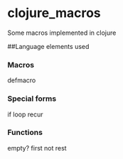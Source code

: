 # clojure_macros
Some macros implemented in clojure

##Language elements used

### Macros
defmacro

### Special forms
if
loop
recur

### Functions
empty?
first
not
rest
